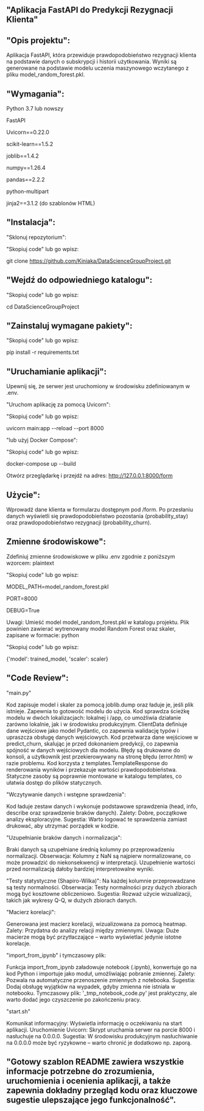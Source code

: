 ## "Aplikacja FastAPI do Predykcji Rezygnacji Klienta"

## "Opis projektu":
Aplikacja FastAPI, która przewiduje prawdopodobieństwo rezygnacji klienta na podstawie danych o subskrypcji i historii użytkowania. Wyniki są generowane na podstawie modelu uczenia maszynowego wczytanego z pliku model_random_forest.pkl.

## "Wymagania":

Python 3.7 lub nowszy

FastAPI

Uvicorn==0.22.0

scikit-learn==1.5.2

joblib==1.4.2

numpy==1.26.4

pandas==2.2.2

python-multipart

jinja2==3.1.2 (do szablonów HTML)

## "Instalacja":
"Sklonuj repozytorium":

"Skopiuj code" lub go wpisz:

git clone https://github.com/Kiniaka/DataScienceGroupProject.git

## "Wejdź do odpowiedniego katalogu":

"Skopiuj code" lub go wpisz:

cd DataScienceGroupProject

## "Zainstaluj wymagane pakiety":

"Skopiuj code" lub go wpisz:

pip install -r requirements.txt

## "Uruchamianie aplikacji":
Upewnij się, że serwer jest uruchomiony w środowisku zdefiniowanym w .env.

"Uruchom aplikację za pomocą Uvicorn":

"Skopiuj code" lub go wpisz:

uvicorn main:app --reload --port 8000

"lub użyj Docker Compose":

"Skopiuj code" lub go wpisz:

docker-compose up --build

Otwórz przeglądarkę i przejdź na adres: http://127.0.0.1:8000/form

## Użycie":

Wprowadź dane klienta w formularzu dostępnym pod /form.
Po przesłaniu danych wyświetli się prawdopodobieństwo pozostania (probability_stay) oraz prawdopodobieństwo rezygnacji (probability_churn).

## Zmienne środowiskowe":

Zdefiniuj zmienne środowiskowe w pliku .env zgodnie z poniższym wzorcem:
plaintext

"Skopiuj code" lub go wpisz:

MODEL_PATH=model_random_forest.pkl

PORT=8000

DEBUG=True

Uwagi: Umieść model model_random_forest.pkl w katalogu projektu. Plik powinien zawierać wytrenowany model Random Forest oraz skaler, zapisane w formacie:
python

"Skopiuj code" lub go wpisz:

{'model': trained_model, 'scaler': scaler}

## "Code Review":

"main.py"

Kod zapisuje model i skaler za pomocą joblib.dump oraz ładuje je, jeśli plik istnieje. Zapewnia to gotowość modelu do użycia.
Kod sprawdza ścieżkę modelu w dwóch lokalizacjach: lokalnej i /app, co umożliwia działanie zarówno lokalnie, jak i w środowisku produkcyjnym.
ClientData definiuje dane wejściowe jako model Pydantic, co zapewnia walidację typów i upraszcza obsługę danych wejściowych.
Kod przetwarza dane wejściowe w predict_churn, skalując je przed dokonaniem predykcji, co zapewnia spójność w danych wejściowych dla modelu.
Błędy są drukowane do konsoli, a użytkownik jest przekierowywany na stronę błędu (error.html) w razie problemu.
Kod korzysta z templates.TemplateResponse do renderowania wyników i przekazuje wartości prawdopodobieństwa.
Statyczne zasoby są poprawnie montowane w katalogu templates, co ułatwia dostęp do plików statycznych.

"Wczytywanie danych i wstępne sprawdzenia":

Kod ładuje zestaw danych i wykonuje podstawowe sprawdzenia (head, info, describe oraz sprawdzenie braków danych).
Zalety: Dobre, początkowe analizy eksploracyjne.
Sugestia: Warto logować te sprawdzenia zamiast drukować, aby utrzymać porządek w kodzie.

"Uzupełnianie braków danych i normalizacja":

Braki danych są uzupełniane średnią kolumny po przeprowadzeniu normalizacji.
Obserwacja: Kolumny z NaN są najpierw normalizowane, co może prowadzić do niekonsekwencji w interpretacji. Uzupełnienie wartości przed normalizacją dałoby bardziej interpretowalne wyniki.

"Testy statystyczne (Shapiro-Wilka)":
Na każdej kolumnie przeprowadzane są testy normalności.
Obserwacja: Testy normalności przy dużych zbiorach mogą być kosztowne obliczeniowo.
Sugestia: Rozważ użycie wizualizacji, takich jak wykresy Q-Q, w dużych zbiorach danych.

"Macierz korelacji":

Generowana jest macierz korelacji, wizualizowana za pomocą heatmap.
Zalety: Przydatna do analizy relacji między zmiennymi.
Uwaga: Duże macierze mogą być przytłaczające – warto wyświetlać jedynie istotne korelacje.

"import_from_ipynb" i tymczasowy plik:

Funkcja import_from_ipynb załadowuje notebook (.ipynb), konwertuje go na kod Python i importuje jako moduł, umożliwiając pobranie zmiennej.
Zalety: Pozwala na automatyczne przenoszenie zmiennych z notebooka.
Sugestia: Dodaj obsługę wyjątków na wypadek, gdyby zmienna nie istniała w notebooku.
Tymczasowy plik: '_tmp_notebook_code.py' jest praktyczny, ale warto dodać jego czyszczenie po zakończeniu pracy.

"start.sh"

Komunikat informacyjny: Wyświetla informację o oczekiwaniu na start aplikacji.
Uruchomienie Uvicorn: Skrypt uruchamia serwer na porcie 8000 i nasłuchuje na 0.0.0.0.
Sugestia: W środowisku produkcyjnym nasłuchiwanie na 0.0.0.0 może być ryzykowne – warto chronić je dodatkowo np. zaporą.

## "Gotowy szablon README zawiera wszystkie informacje potrzebne do zrozumienia, uruchomienia i ocenienia aplikacji, a także zapewnia dokładny przegląd kodu oraz kluczowe sugestie ulepszające jego funkcjonalność".
